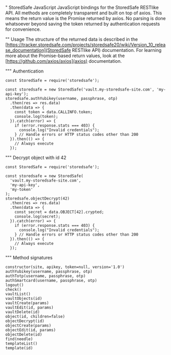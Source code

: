" StoredSafe JavaScript
JavaScript bindings for the StoredSafe RESTlike API. All methods are completely transparent and built on top of axios. This means the return value is the Promise returned by axios. No parsing is done whatsoever beyond saving the token returned by authentication requests for convenience.

"" Usage
The structure of the returned data is described in the [https://tracker.storedsafe.com/projects/storedsafe20/wiki/Version_10_release_documentation](StoredSafe RESTlike API) documentation.
For learning more about the Promise-based return values, look at the [https://github.com/axios/axios](axios) documentation.

""" Authentication
```
const StoredSafe = require('storedsafe');

const storedsafe = new StoredSafe('vault.my-storedsafe-site.com', 'my-api-key');
storedsafe.authYubikey(username, passphrase, otp)
  .then(res => res.data)
  .then(data => {
    const token = data.CALLINFO.token;
    console.log(token);
  }).catch(error) => {
    if (error.response.stats === 403) {
      console.log("Invalid credentials");
    } // Handle errors or HTTP status codes other than 200
  }).then(() => {
    // Always execute
  });
```

""" Decrypt object with id 42
```
const StoredSafe = require('storedsafe');

const storedsafe = new StoredSafe(
  'vault.my-storedsafe-site.com',
  'my-api-key',
  'my-token'
);
storedsafe.objectDecrypt(42)
  .then(res => res.data)
  .then(data => {
    const secret = data.OBJECT[42].crypted;
    console.log(secret);
  }).catch(error) => {
    if (error.response.stats === 403) {
      console.log("Invalid credentials");
    } // Handle errors or HTTP status codes other than 200
  }).then(() => {
    // Always execute
  });
```

""" Method signatures
```
constructor(site, apikey, token=null, version='1.0')
authYubikey(username, passphrase, otp)
authTotp(username, passphrase, otp)
authSmartcard(username, passphrase, otp)
logout()
check()
vaultList()
vaultObjects(id)
vaultCreate(params)
vaultEdit(id, params)
vaultDelete(id)
object(id, children=false)
objectDecrypt(id)
objectCreate(params)
objectEdit(id, params)
objectDelete(id)
find(needle)
templateList()
template(id)
```
